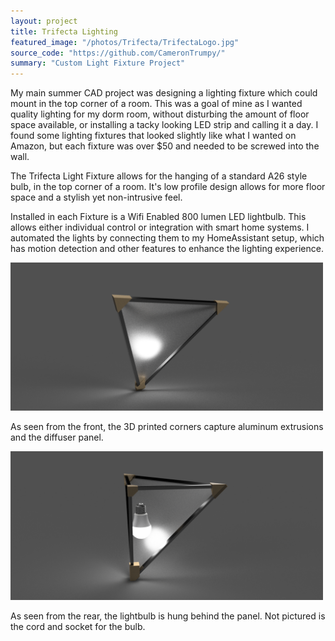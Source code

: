 ```yaml
---
layout: project
title: Trifecta Lighting
featured_image: "/photos/Trifecta/TrifectaLogo.jpg"
source_code: "https://github.com/CameronTrumpy/"
summary: "Custom Light Fixture Project"
---
```

My main summer CAD project was designing a lighting fixture which could mount in the top corner of a room. This was a goal of mine as I wanted quality lighting for my dorm room, without disturbing the amount of floor space available, or installing a tacky looking LED strip and calling it a day. I found some lighting fixtures that looked slightly like what I wanted on Amazon, but each fixture was over $50 and needed to be screwed into the wall. 

The Trifecta Light Fixture allows for the hanging of a standard A26 style bulb, in the top corner of a room. It's low profile design allows for more floor space and a stylish yet non-intrusive feel.

Installed in each Fixture is a Wifi Enabled 800 lumen LED lightbulb. This allows either individual control or integration with smart home systems. I automated the lights by connecting them to my HomeAssistant setup, which has motion detection and other features to enhance the lighting experience.

<img src="/photos/Trifecta/TrifectaFront.png" alt="Front View" width="500"/>

As seen from the front, the 3D printed corners capture aluminum extrusions and the diffuser panel. 

<img src="/photos/Trifecta/TrifectaRear.png" alt="Front View" width="500"/>

As seen from the rear, the lightbulb is hung behind the panel. Not pictured is the cord and socket for the bulb. 


